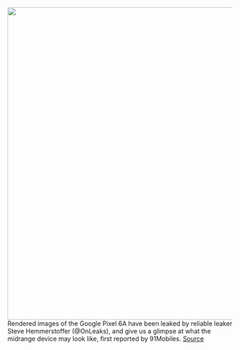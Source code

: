 <img src='https://cdn.vox-cdn.com/thumbor/RDg86ZbDvssPyw5dFLQQkPnvIgo=/0x0:5120x2880/1200x800/filters:focal(2151x1031:2969x1849)/cdn.vox-cdn.com/uploads/chorus_image/image/70170840/google_pixel_6a_leak.0.jpeg' width='700px' /><br/>
Rendered images of the Google Pixel 6A have been leaked by reliable leaker Steve Hemmerstoffer (@OnLeaks), and give us a glimpse at what the midrange device may look like, first reported by 91Mobiles.
<a href='https://www.theverge.com/2021/11/20/22793079/google-pixel-6a-leak-compact-mobile-no-headphone-jack'> Source <a/>